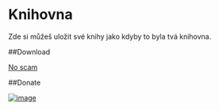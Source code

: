 # Knihovna
Zde si můžeš uložit své knihy jako kdyby to byla tvá knihovna.

##Download

[No scam](https://www.twitch.tv)

##Donate

[![image](https://github.com/Weeb2103/Knihovna/assets/125461766/e4f42ada-6742-43fe-885a-3f3988981db6)](https://streamelements.com/flyguncz/tip)
